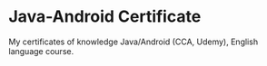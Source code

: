 # Java-Android Certificate

My certificates of knowledge Java/Android (CCA, Udemy), English language course.
